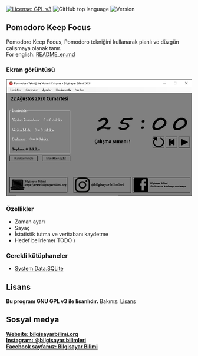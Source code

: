 ﻿[![License: GPL v3](https://img.shields.io/badge/License-GPLv3-blue.svg)](https://www.gnu.org/licenses/gpl-3.0)
![GitHub top language](https://img.shields.io/github/languages/top/Spelchure/Pomodoro-Keep-Focus)
![Version](https://img.shields.io/badge/version-1.0-blue)

## Pomodoro Keep Focus

Pomodoro Keep Focus, Pomodoro tekniğini kullanarak planlı ve düzgün çalışmaya olanak tanır. <br/>
For english: [README_en.md](https://github.com/Spelchure/Pomodoro-Keep-Focus/blob/master/README_en.md)


### Ekran görüntüsü
![Screenhot](Images/prog.PNG?raw=true)

### Özellikler

* Zaman ayarı
* Sayaç
* İstatistik tutma ve veritabanı kaydetme
* Hedef belirleme( TODO )

### Gerekli kütüphaneler
* [System.Data.SQLite](https://www.nuget.org/packages/System.Data.SQLite)


## Lisans
**Bu program GNU GPL v3 ile lisanlıdır.**
Bakınız: [Lisans](https://github.com/Spelchure/Pomodoro-Keep-Focus/blob/master/LICENSE)

## Sosyal medya
**[Website: bilgisayarbilimi.org](https://www.bilgisayarbilimi.org)**<br/>
**[Instagram: @bilgisayar.bilimleri](https://www.instagram.com/bilgisayar.bilimleri)**<br/>
**[Facebook sayfamız: Bilgisayar Bilimi](https://www.facebook.com/Bilgisayar-Bilimi-588994085125986)**<br/>


